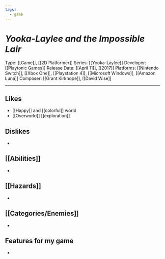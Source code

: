 ```yaml
---
tags:
  - game
---
```

# _Yooka-Laylee and the Impossible Lair_

Type: [[Game]], [[2D Platformer]]
Series: [[Yooka-Laylee]]
Developer: [[Playtonic Games]]
Release Date: [[April 11]], [[2017]]
Platforms: [[Nintendo Switch]], [[Xbox One]], [[Playstation 4]], [[Microsoft Windows]], [[Amazon Luna]]
Composer:  [[Grant Kirkhope]], [[David Wise]]

----





## Likes
* [[Happy]] and [[colorful]] world
* [[Overworld]] [[exploration]] 

## Dislikes
* 

## [[Abilities]]
* 

## [[Hazards]]
* 

## [[Categories/Enemies]]
* 

## Features for my game
* 